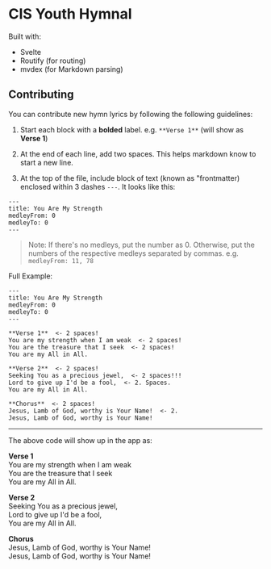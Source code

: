 # CIS Youth Hymnal

Built with: 
- Svelte
- Routify (for routing)
- mvdex (for Markdown parsing)

## Contributing
You can contribute new hymn lyrics by following the following guidelines:

1. Start each block with a **bolded** label. e.g. `**Verse 1**` (will show as **Verse 1**)

2. At the end of each line, add two spaces. This helps markdown know to start a new line. 

3. At the top of the file, include block of text (known as "frontmatter) enclosed within 3 dashes `---`. It looks like this:
```
---
title: You Are My Strength
medleyFrom: 0
medleyTo: 0
---
```
> Note: If there's no medleys, put the number as 0. Otherwise, put the numbers of the respective medleys separated by commas. e.g. `medleyFrom: 11, 78`

Full Example:
```
---
title: You Are My Strength
medleyFrom: 0
medleyTo: 0
---

**Verse 1**  <- 2 spaces!
You are my strength when I am weak  <- 2 spaces!
You are the treasure that I seek  <- 2 spaces!
You are my All in All.

**Verse 2**  <- 2 spaces!
Seeking You as a precious jewel,  <- 2 spaces!!!
Lord to give up I'd be a fool,  <- 2. Spaces.
You are my All in All.

**Chorus**  <- 2 spaces!
Jesus, Lamb of God, worthy is Your Name!  <- 2.
Jesus, Lamb of God, worthy is Your Name!  
```
---
The above code will show up in the app as:

**Verse 1**  
You are my strength when I am weak   
You are the treasure that I seek  
You are my All in All.

**Verse 2**  
Seeking You as a precious jewel,  
Lord to give up I'd be a fool,  
You are my All in All.

**Chorus**  
Jesus, Lamb of God, worthy is Your Name!  
Jesus, Lamb of God, worthy is Your Name!
